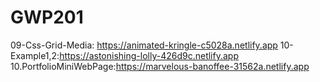 # GWP201
09-Css-Grid-Media: https://animated-kringle-c5028a.netlify.app 
10-Example1,2:https://astonishing-lolly-426d9c.netlify.app
10.PortfolioMiniWebPage:https://marvelous-banoffee-31562a.netlify.app
